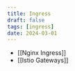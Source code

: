 ```yaml
---
title: Ingress
draft: false
tags: [ingress]
date: 2024-03-01
---
```


- [[Nginx Ingress]]
- [[Istio Gateways]]